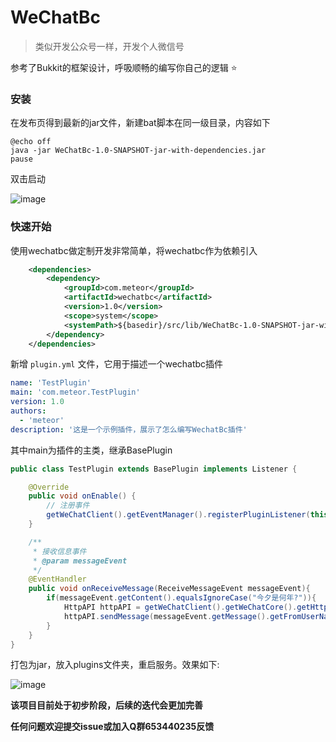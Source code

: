 # WeChatBc

> 类似开发公众号一样，开发个人微信号

参考了Bukkit的框架设计，呼吸顺畅的编写你自己的逻辑 ⭐

### 安装

在发布页得到最新的jar文件，新建bat脚本在同一级目录，内容如下

```
@echo off
java -jar WeChatBc-1.0-SNAPSHOT-jar-with-dependencies.jar
pause
```

双击启动

![image](https://github.com/meteorOSS/WeChatBc/assets/61687266/347897f3-92d0-4d08-a881-f48987a76055)



### 快速开始

使用wechatbc做定制开发非常简单，将wechatbc作为依赖引入

```xml
    <dependencies>
        <dependency>
            <groupId>com.meteor</groupId>
            <artifactId>wechatbc</artifactId>
            <version>1.0</version>
            <scope>system</scope>
            <systemPath>${basedir}/src/lib/WeChatBc-1.0-SNAPSHOT-jar-with-dependencies.jar</systemPath>
        </dependency>
    </dependencies>
```

新增 `plugin.yml` 文件，它用于描述一个wechatbc插件

```yaml
name: 'TestPlugin'
main: 'com.meteor.TestPlugin'
version: 1.0
authors:
  - 'meteor'
description: '这是一个示例插件，展示了怎么编写WechatBc插件'
```

其中main为插件的主类，继承BasePlugin

``` java
public class TestPlugin extends BasePlugin implements Listener {

    @Override
    public void onEnable() {
        // 注册事件
        getWeChatClient().getEventManager().registerPluginListener(this,this);
    }

    /**
     * 接收信息事件
     * @param messageEvent
     */
    @EventHandler
    public void onReceiveMessage(ReceiveMessageEvent messageEvent){
        if(messageEvent.getContent().equalsIgnoreCase("今夕是何年?")){
            HttpAPI httpAPI = getWeChatClient().getWeChatCore().getHttpAPI();
            httpAPI.sendMessage(messageEvent.getMessage().getFromUserName(), String.valueOf(Calendar.getInstance().get(Calendar.YEAR)));
        }
    }
}
```

打包为jar，放入plugins文件夹，重启服务。效果如下:

![image](https://github.com/meteorOSS/WeChatBc/assets/61687266/b812954f-a8bf-4a71-8203-901f5abcdef1)

**该项目目前处于初步阶段，后续的迭代会更加完善**

**任何问题欢迎提交issue或加入Q群653440235反馈**


























